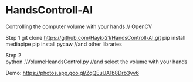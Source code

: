 # HandsControll-AI
Controlling the computer volume with your hands // OpenCV

Step 1
git clone https://github.com/Hayk-21/HandsControll-AI.git
pip install mediapipe
pip install pycaw
//and other libraries

Step 2  
python .\VolumeHeandsControl.py
//and select the volume with your hands
 
Demo: https://photos.app.goo.gl/ZqQEuUA1b8Drb3yv6
